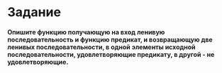 # Задание 
#### Опишите функцию получающую на вход ленивую последовательность и функцию предикат, и возвращающую две ленивых последовательности, в одной элементы исходной последовательности, удовлетворяющие предикату, в другой - не удовлетворяющие.
